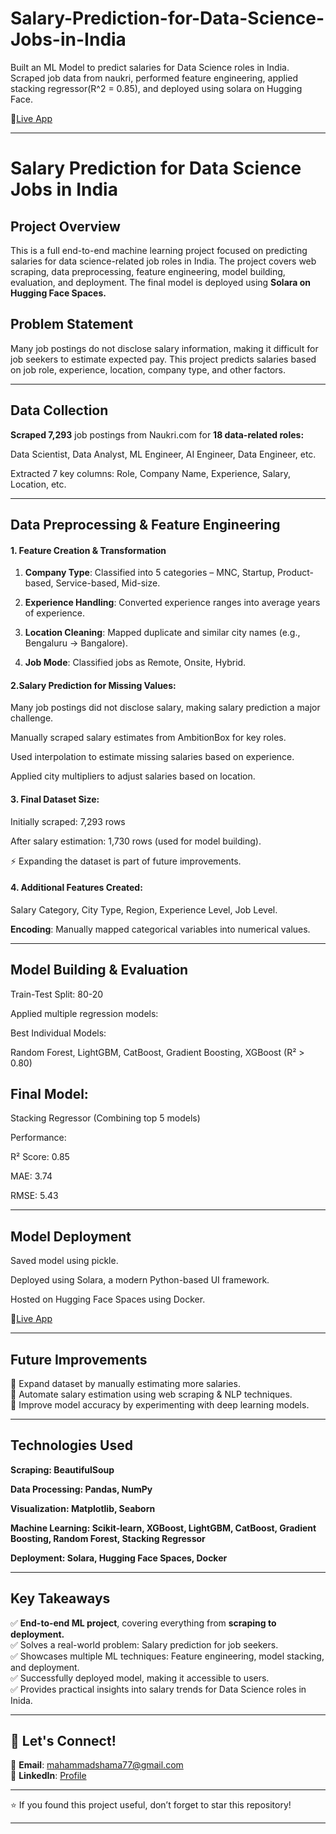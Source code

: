# Salary-Prediction-for-Data-Science-Jobs-in-India
Built an ML Model to predict salaries for Data Science roles in India. Scraped job data from naukri, performed feature engineering, applied stacking regressor(R^2 = 0.85), and deployed using solara on Hugging Face.


🔗[Live App](https://shama7-Salary-Prediction-App.hf.space)

---

# Salary Prediction for Data Science Jobs in India    

## Project Overview   

This is a full end-to-end machine learning project focused on predicting salaries for data science-related job roles in India. The project covers web scraping, data preprocessing, feature engineering, model building, evaluation, and deployment. The final model is deployed using **Solara on Hugging Face Spaces.**   

## Problem Statement    

Many job postings do not disclose salary information, making it difficult for job seekers to estimate expected pay. This project predicts salaries based on job role, experience, location, company type, and other factors.


---


## Data Collection    

**Scraped 7,293** job postings from Naukri.com for **18 data-related roles:**    

Data Scientist, Data Analyst, ML Engineer, AI Engineer, Data Engineer, etc.      


Extracted 7 key columns: Role, Company Name, Experience, Salary, Location, etc.    

---


## Data Preprocessing & Feature Engineering     

#### 1. Feature Creation & Transformation

1. **Company Type**: Classified into 5 categories – MNC, Startup, Product-based, Service-based, Mid-size.   


2. **Experience Handling**: Converted experience ranges into average years of experience.   


3. **Location Cleaning**: Mapped duplicate and similar city names (e.g., Bengaluru → Bangalore).   


4. **Job Mode**: Classified jobs as Remote, Onsite, Hybrid.   


#### 2.Salary Prediction for Missing Values:  

Many job postings did not disclose salary, making salary prediction a major challenge.   

Manually scraped salary estimates from AmbitionBox for key roles.   

Used interpolation to estimate missing salaries based on experience.   

Applied city multipliers to adjust salaries based on location.   



#### 3. Final Dataset Size:

Initially scraped: 7,293 rows    

After salary estimation: 1,730 rows (used for model building).   

⚡ Expanding the dataset is part of future improvements.   



#### 4. Additional Features Created:

Salary Category, City Type, Region, Experience Level, Job Level.   

**Encoding**: Manually mapped categorical variables into numerical values.   

---



## Model Building & Evaluation

Train-Test Split: 80-20    

Applied multiple regression models:   

Best Individual Models:   

Random Forest, LightGBM, CatBoost, Gradient Boosting, XGBoost (R² > 0.80)    


## Final Model:

Stacking Regressor (Combining top 5 models)   

Performance:  

R² Score: 0.85    
  
MAE: 3.74   

RMSE: 5.43   

---



## Model Deployment   

Saved model using pickle.   

Deployed using Solara, a modern Python-based UI framework.    

Hosted on Hugging Face Spaces using Docker.   

🔗[Live App](https://shama7-Salary-Prediction-App.hf.space)

---


## Future Improvements

🚀 Expand dataset by manually estimating more salaries.   
🚀 Automate salary estimation using web scraping & NLP techniques.   
🚀 Improve model accuracy by experimenting with deep learning models.    

---


## Technologies Used

**Scraping: BeautifulSoup**    

**Data Processing: Pandas, NumPy**

**Visualization: Matplotlib, Seaborn**

**Machine Learning: Scikit-learn, XGBoost, LightGBM, CatBoost, Gradient Boosting, Random Forest, Stacking Regressor**

**Deployment: Solara, Hugging Face Spaces, Docker**


---


## Key Takeaways

✅ **End-to-end ML project**, covering everything from **scraping to deployment.**      
✅ Solves a real-world problem: Salary prediction for job seekers.                      
✅ Showcases multiple ML techniques: Feature engineering, model stacking, and deployment.   
✅ Successfully deployed model, making it accessible to users.  
✅ Provides practical insights into salary trends for Data Science roles in Inida.


---

## 💬 Let's Connect!    

📧 **Email**: mahammadshama77@gmail.com        
🔗 **LinkedIn**: [Profile](https://www.linkedin.com/in/mahammad-shama-5b50632b7)    


---

⭐ If you found this project useful, don’t forget to star this repository!


---



